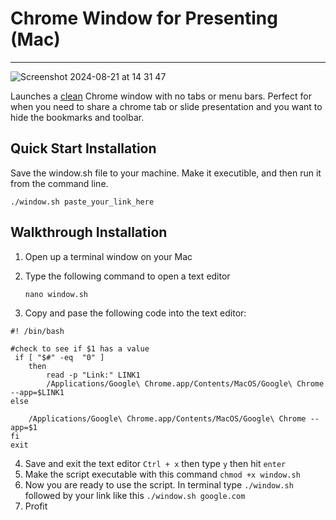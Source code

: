 # Chrome Window for Presenting (Mac)
---
![Screenshot 2024-08-21 at 14 31 47](https://github.com/user-attachments/assets/6aafec19-4593-41e8-b444-be4be6bd32a0)

Launches a <ins>clean</ins> Chrome window with no tabs or menu bars. Perfect for when you need to share a chrome tab or slide presentation and you want to hide the bookmarks and toolbar. 


## Quick Start Installation 
Save the window.sh file to your machine. Make it executible, and then run it from the command line.

`./window.sh paste_your_link_here`


## Walkthrough Installation


1. Open up a terminal window on your Mac
2. Type the following command to open a text editor

    `nano window.sh`

3. Copy and pase the following code into the text editor:

```
#! /bin/bash

#check to see if $1 has a value
 if [ "$#" -eq  "0" ]    
    then 
        read -p "Link:" LINK1
        /Applications/Google\ Chrome.app/Contents/MacOS/Google\ Chrome --app=$LINK1
else

    /Applications/Google\ Chrome.app/Contents/MacOS/Google\ Chrome --app=$1
fi
exit
```
4. Save and exit the text editor `Ctrl + x` then type `y` then hit `enter`
5. Make the script executable with this command `chmod +x window.sh`
6. Now you are ready to use the script. In terminal type `./window.sh` followed by your link like this `./window.sh google.com`
7. Profit
